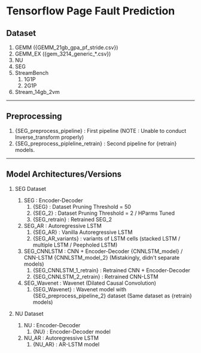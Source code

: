 # Tensorflow Page Fault Prediction

## Dataset
1. GEMM ({GEMM_21gb_gpa_pf_stride.csv})
2. GEMM_EX ({gem_3214_generic_*.csv})
3. NU
4. SEG
5. StreamBench
    1. 1G1P
    2. 2G1P
6. Stream_14gb_2vm

***

## Preprocessing
1. {SEG_preprocess_pipeline} : First pipeline (NOTE : Unable to conduct Inverse_transform properly)
2. {SEG_preprocess_pipleline_retrain} : Second pipeline for {retrain} models.

***

## Model Architectures/Versions
1. SEG Dataset
    1. SEG : Encoder-Decoder 
        1. {SEG} : Dataset Pruning Threshold = 50
        2. {SEG_2} : Dataset Pruning Threshold = 2 / HParms Tuned
        3. {SEG_retrain} : Retrained SEG_2
    2. SEG_AR : Autoregressive LSTM
        1. {SEG_AR} : Vanilla Autoregressive LSTM
        2. {SEG_AR_variants} : variants of LSTM cells (stacked LSTM / multiple LSTM / Peepholed LSTM)
    3. SEG_CNNLSTM : CNN + Encoder-Decoder {CNNLSTM_model} / CNN-LSTM {CNNLSTM_model_2} (Mistakingly, didn't separate models)
        1. {SEG_CNNLSTM_1_retrain} : Retrained CNN + Encoder-Decoder 
        2. {SEG_CNNLSTM_2_retrain} : Retrained CNN-LSTM
    4. SEG_Wavenet : Wavenet (Dilated Causal Convolution)
        1. {SEG_Wavenet} : Wavenet model with {SEG_preprocess_pipeline_2} dataset (Same dataset as {retrain} models)

2. NU Dataset
    1. NU : Encoder-Decoder
        1. {NU} : Encoder-Decoder model
    2. NU_AR : Autoregressive LSTM
        1. {NU_AR} : AR-LSTM model
